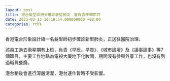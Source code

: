 ```yaml
---
layout: post
title: 港台髮型師初步確診新型肺炎　曾負責多個節目
date: 2021-02-13 16:18:54.000000000 +08:00
categories: rthk
---
```


香港電台形象設計組一名髮型師初步確診新型肺炎，正送往醫院治理。

該員工過去兩星期有上班，負責《早辰。早晨》、《城市論壇》及《議事論事》等7個節目，主要工作地點為電視大廈地下化妝間，期間沒有參與外景工作，也沒有到過職員餐廳。

港台稍後會進行深層清潔，港台運作暫時不受影響。

